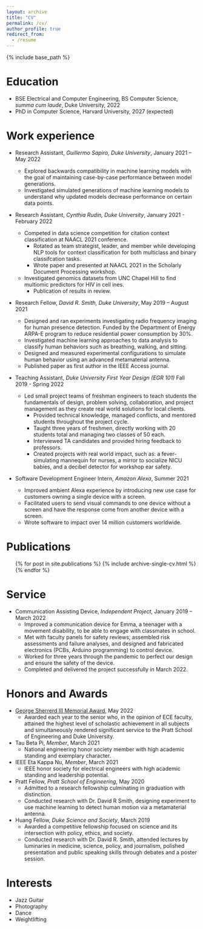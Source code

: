 ```yaml
---
layout: archive
title: "CV"
permalink: /cv/
author_profile: true
redirect_from:
  - /resume
---
```


{% include base_path %}

# Education

- BSE Electrical and Computer Engineering, BS Computer Science, _summa cum laude_, Duke University, 2022
- PhD in Computer Science, Harvard University, 2027 (expected)

# Work experience

- Research Assistant, _Guillermo Sapiro, Duke University_, January 2021 – May 2022

  - Explored backwards compatibility in machine learning models with the goal of maintaining case-by-case performance between model generations.
  - Investigated simulated generations of machine learning models to understand why updated models decrease performance on certain data points.

- Research Assistant, _Cynthia Rudin, Duke University_, January 2021 - February 2022

  - Competed in data science competition for citation context classification at NAACL 2021 conference.
    - Rotated as team strategist, leader, and member while developing NLP tools for context classification for both multiclass and binary classifcation tasks.
    - Wrote paper and presented at NAACL 2021 in the Scholarly Document Processing workshop.
  - Investigated genomics datasets from UNC Chapel Hill to find multiomic predictors for HIV in cell ines.
    - Publication of results in review.

- Research Fellow, _David R. Smith, Duke University_, May 2019 – August 2021

  - Designed and ran experiments investigating radio frequency imaging for human presence detection. Funded by the Department of Energy ARPA-E program to reduce residential power consumption by 30%.
  - Investigated machine learning approaches to data analysis to classify human behaviors such as breathing, walking, and sitting.
  - Designed and measured experimental configurations to simulate human behavior using an advanced metamaterial antenna.
  - Published paper as first author in the IEEE Access journal.

- Teaching Assistant, _Duke University First Year Design (EGR 101)_ Fall 2019 - Spring 2022

  - Led small project teams of freshman engineers to teach students the fundamentals of design, problem solving, collaboration, and project management as they create real world solutions for local clients.
    - Provided technical knowledge, managed conflicts, and mentored students throughout the project cycle.
    - Taught three years of freshmen, directly working with 20 students total and managing two classes of 50 each.
    - Interviewed TA candidates and provided hiring feedback to professors.
    - Created projects with real world impact, such as: a fever-simulating mannequin for nurses, a mirror to socialize NICU babies, and a decibel detector for workshop ear safety.

- Software Development Engineer Intern, _Amazon Alexa_, Summer 2021
  - Improved ambient Alexa experience by introducing new use case for customers owning a single device with a screen.
  - Facilitated users to send visual commands to one device without a screen and have the response come from another device with a screen.
  - Wrote software to impact over 14 million customers worldwide.

# Publications

  <ul>{% for post in site.publications %}
    {% include archive-single-cv.html %}
  {% endfor %}</ul>
  
<!-- Talks
======
  <ul>{% for post in site.talks %}
    {% include archive-single-talk-cv.html %}
  {% endfor %}</ul> -->
  
<!-- Teaching
======
  <ul>{% for post in site.teaching %}
    {% include archive-single-cv.html %}
  {% endfor %}</ul> -->

# Service

- Communication Assisting Device, _Independent Project_, January 2019 – March 2022
  - Improved a communication device for Emma, a teenager with a movement disability, to be able to engage with classmates in school.
  - Met with faculty panels for safety reviews, assembled risk assessments and failure analyses, and designed and fabricated electronics (PCBs, Arduino programming) to control device.
  - Worked for three years through the pandemic to perfect our design and ensure the safety of the device.
  - Completed and delivered the project successfully in March 2022.

# Honors and Awards

- [George Sherrerd III Memorial Award](https://ece.duke.edu/undergrad/students/awards-honors), May 2022
  - Awarded each year to the senior who, in the opinion of ECE faculty, attained the highest level of scholastic achievement in all subjects and simultaneously rendered significant service to the Pratt School of Engineering and Duke University.
- Tau Beta Pi, _Member_, March 2021
  - National engineering honor society member with high academic standing and exemplary character.
- IEEE Eta Kappa Nu, _Member_, March 2021
  - IEEE honor society for electrical engineers with high academic standing and leadership potential.
- Pratt Fellow, _Pratt School of Engineering_, May 2020
  - Admitted to a research fellowship culminating in graduation with distinction.
  - Conducted research with Dr. David R Smith, designing experiment to use machine learning to detect human motion via a metamaterial antenna.
- Huang Fellow, _Duke Science and Society_, March 2019
  - Awarded a competitive fellowship focused on science and its intersection with policy, ethics, and society.
  - Conducted research with Dr. David R. Smith, attended lectures by luminaries in medicine, science, policy, and journalism, polished presentation and public speaking skills through debates and a poster session.

# Interests

- Jazz Guitar
- Photography
- Dance
- Weightlifting
